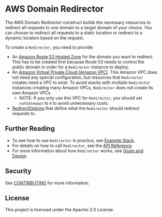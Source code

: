 # AWS Domain Redirector

The AWS Domain Redirector construct
builds the necessary resources
to redirect all requests to one domain
to a target domain of your choice.
You can choose to redirect all requests to a static location
or redirect to a dynamic location based on the request.

To create a `Redirector`, you need to provide:

- An [Amazon Route 53 Hosted Zone](https://docs.aws.amazon.com/cdk/api/latest/docs/@aws-cdk_aws-route53.HostedZone.html)
  for the domain you want to redirect.
  This has to be created first because Route 53 needs to control the public domain
  in order for a `Redirector` instance to deploy.
- An [Amazon Virtual Private Cloud (Amazon VPC)](https://docs.aws.amazon.com/cdk/api/latest/docs/@aws-cdk_aws-ec2.Vpc.html).
  This Amazon VPC does not need any special configuration,
  but resources that `Redirector` creates need a VPC to exist.
  To avoid stacks with multiple `Redirector` instances creating many Amazon VPCs,
  `Redirector` does not create its own Amazon VPCs.
    - NOTE: If you only use this VPC for `Redirector`,
      you should set `natGateways` to `0`
      to avoid unnecessary costs.
- [RedirectOptions](https://docs.aws.amazon.com/cdk/api/latest/docs/@aws-cdk_aws-elasticloadbalancingv2.RedirectOptions.html)
  that define what the `Redirector` should redirect requests to.

## Further Reading

- To see how to use `Redirector` in practice,
  see [Example Stack](docs/how-to-use.md).
- For details on how to call `Redirector`,
  see the [API Reference](./API.md).
- For more information about how `Redirector` works,
  see [Goals and Design](./docs/design.md).

## Security

See [CONTRIBUTING](CONTRIBUTING.md#security-issue-notifications) for more information.

## License

This project is licensed under the Apache-2.0 License.

